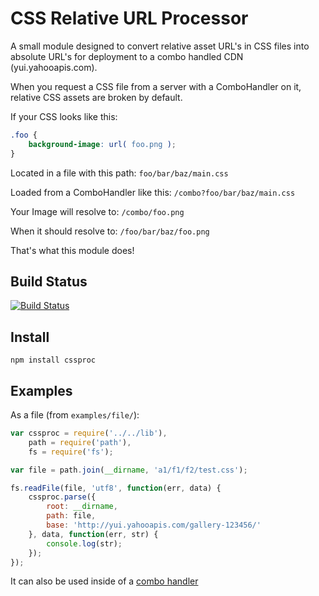 CSS Relative URL Processor
==========================

A small module designed to convert relative asset URL's in CSS files into absolute URL's for deployment
to a combo handled CDN (yui.yahooapis.com).

When you request a CSS file from a server with a ComboHandler on it, relative CSS assets are broken by default.

If your CSS looks like this:

```css
.foo {
    background-image: url( foo.png );
}
```

Located in a file with this path: `foo/bar/baz/main.css`

Loaded from a ComboHandler like this: `/combo?foo/bar/baz/main.css`

Your Image will resolve to: `/combo/foo.png`

When it should resolve to: `/foo/bar/baz/foo.png`

That's what this module does!


Build Status
------------

[![Build Status](https://secure.travis-ci.org/davglass/cssproc.png?branch=master)](http://travis-ci.org/davglass/cssproc)

Install
-------

    npm install cssproc


Examples
--------

As a file (from `examples/file/`):

```javascript
var cssproc = require('../../lib'),
    path = require('path'),
    fs = require('fs');

var file = path.join(__dirname, 'a1/f1/f2/test.css');

fs.readFile(file, 'utf8', function(err, data) {
    cssproc.parse({
        root: __dirname,
        path: file,
        base: 'http://yui.yahooapis.com/gallery-123456/'
    }, data, function(err, str) {
        console.log(str);
    });
});
```

It can also be used inside of a [combo handler](https://github.com/rgrove/combohandler)
